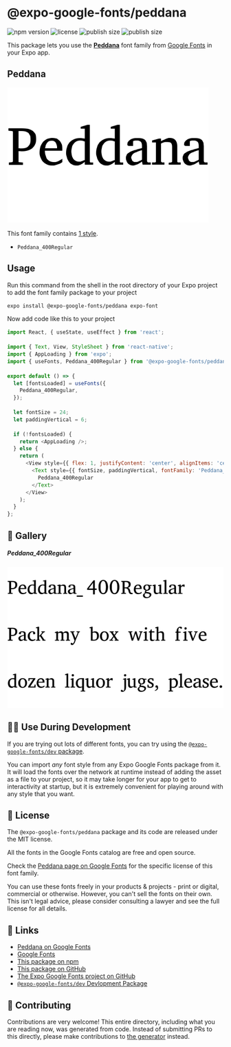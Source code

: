 # @expo-google-fonts/peddana

![npm version](https://flat.badgen.net/npm/v/@expo-google-fonts/peddana)
![license](https://flat.badgen.net/github/license/expo/google-fonts)
![publish size](https://flat.badgen.net/packagephobia/install/@expo-google-fonts/peddana)
![publish size](https://flat.badgen.net/packagephobia/publish/@expo-google-fonts/peddana)

This package lets you use the [**Peddana**](https://fonts.google.com/specimen/Peddana) font family from [Google Fonts](https://fonts.google.com/) in your Expo app.

## Peddana

![Peddana](./font-family.png)

This font family contains [1 style](#-gallery).

- `Peddana_400Regular`

## Usage

Run this command from the shell in the root directory of your Expo project to add the font family package to your project
```sh
expo install @expo-google-fonts/peddana expo-font
```

Now add code like this to your project
```js
import React, { useState, useEffect } from 'react';

import { Text, View, StyleSheet } from 'react-native';
import { AppLoading } from 'expo';
import { useFonts, Peddana_400Regular } from '@expo-google-fonts/peddana';

export default () => {
  let [fontsLoaded] = useFonts({
    Peddana_400Regular,
  });

  let fontSize = 24;
  let paddingVertical = 6;

  if (!fontsLoaded) {
    return <AppLoading />;
  } else {
    return (
      <View style={{ flex: 1, justifyContent: 'center', alignItems: 'center' }}>
        <Text style={{ fontSize, paddingVertical, fontFamily: 'Peddana_400Regular' }}>
          Peddana_400Regular
        </Text>
      </View>
    );
  }
};

```

## 🔡 Gallery

##### Peddana_400Regular
![Peddana_400Regular](./Peddana_400Regular.ttf.png)


## 👩‍💻 Use During Development

If you are trying out lots of different fonts, you can try using the [`@expo-google-fonts/dev` package](https://github.com/expo/google-fonts/tree/master/font-packages/dev#readme).

You can import *any* font style from any Expo Google Fonts package from it. It will load the fonts
over the network at runtime instead of adding the asset as a file to your project, so it may take longer
for your app to get to interactivity at startup, but it is extremely convenient
for playing around with any style that you want.

## 📖 License

The `@expo-google-fonts/peddana` package and its code are released under the MIT license.

All the fonts in the Google Fonts catalog are free and open source.

Check the [Peddana page on Google Fonts](https://fonts.google.com/specimen/Peddana) for the specific license of this font family.

You can use these fonts freely in your products & projects - print or digital, commercial or otherwise. However, you can't sell the fonts on their own. This isn't legal advice, please consider consulting a lawyer and see the full license for all details.

## 🔗 Links

- [Peddana on Google Fonts](https://fonts.google.com/specimen/Peddana)
- [Google Fonts](https://fonts.google.com/)
- [This package on npm](https://www.npmjs.com/package/@expo-google-fonts/peddana)
- [This package on GitHub](https://github.com/expo/google-fonts/tree/master/font-packages/peddana)
- [The Expo Google Fonts project on GitHub](https://github.com/expo/google-fonts)
- [`@expo-google-fonts/dev` Devlopment Package](https://github.com/expo/google-fonts/tree/master/font-packages/dev)

## 🤝 Contributing

Contributions are very welcome! This entire directory, including what you are reading now, was generated from code. Instead of submitting PRs to this directly, please make contributions to [the generator](https://github.com/expo/google-fonts/tree/master/packages/generator) instead.
